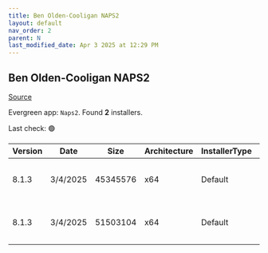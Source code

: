 ```yaml
---
title: Ben Olden-Cooligan NAPS2
layout: default
nav_order: 2
parent: N
last_modified_date: Apr 3 2025 at 12:29 PM
---
```


## Ben Olden-Cooligan NAPS2

[Source](https://www.naps2.com/)

Evergreen app: `Naps2`. Found **2** installers.

Last check: 🟢

| Version | Date     | Size     | Architecture | InstallerType | Type | URI                                                                                                                                                                      |
| ------- | -------- | -------- | ------------ | ------------- | ---- | ------------------------------------------------------------------------------------------------------------------------------------------------------------------------ |
| 8.1.3   | 3/4/2025 | 45345576 | x64          | Default       | exe  | [https://github.com/cyanfish/naps2/releases/download/v8.1.3/naps2-8.1.3-win-x64.exe](https://github.com/cyanfish/naps2/releases/download/v8.1.3/naps2-8.1.3-win-x64.exe) |
| 8.1.3   | 3/4/2025 | 51503104 | x64          | Default       | msi  | [https://github.com/cyanfish/naps2/releases/download/v8.1.3/naps2-8.1.3-win-x64.msi](https://github.com/cyanfish/naps2/releases/download/v8.1.3/naps2-8.1.3-win-x64.msi) |
